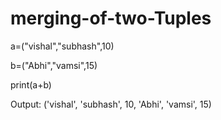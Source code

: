 # merging-of-two-Tuples
a=("vishal","subhash",10)  

b=("Abhi","vamsi",15)  

print(a+b)  

Output: ('vishal', 'subhash', 10, 'Abhi', 'vamsi', 15)
